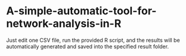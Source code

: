 # A-simple-automatic-tool-for-network-analysis-in-R
Just edit one CSV file, run the provided R script, and the results will be automatically generated and saved into the specified result folder.
